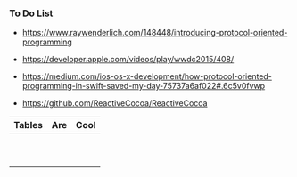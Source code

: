 ### To Do List

- https://www.raywenderlich.com/148448/introducing-protocol-oriented-programming
- https://developer.apple.com/videos/play/wwdc2015/408/
- https://medium.com/ios-os-x-development/how-protocol-oriented-programming-in-swift-saved-my-day-75737a6af022#.6c5v0fvwp

- https://github.com/ReactiveCocoa/ReactiveCocoa


| Tables                       |      Are                          |  Cool                     |
|------------------------------|-----------------------------------|---------------------------|
|                              |                                   |                           |
|                              |                                   |                           |
|                              |                                   |                           |
|                              |                                   |                           |
|                              |                                   |                           |
|                              |                                   |                           |
|                              |                                   |                           |
|                              |                                   |                           |
|                              |                                   |                           |
|                              |                                   |                           |
